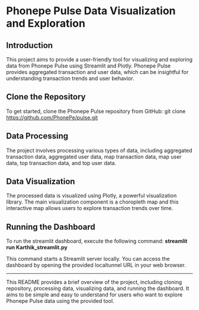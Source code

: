 # Phonepe Pulse Data Visualization and Exploration

## Introduction

This project aims to provide a user-friendly tool for visualizing and exploring data from Phonepe Pulse using Streamlit and Plotly. Phonepe Pulse provides aggregated transaction and user data, which can be insightful for understanding transaction trends and user behavior.

## Clone the Repository

To get started, clone the Phonepe Pulse repository from GitHub:
git clone https://github.com/PhonePe/pulse.git


## Data Processing

The project involves processing various types of data, including aggregated transaction data, aggregated user data, map transaction data, map user data, top transaction data, and top user data.

## Data Visualization

The processed data is visualized using Plotly, a powerful visualization library. The main visualization component is a choropleth map and this interactive map allows users to explore transaction trends over time.

## Running the Dashboard

To run the streamlit dashboard, execute the following command:
**streamlit run Karthik_streamlit.py**

This command starts a Streamlit server locally. You can access the dashboard by opening the provided localtunnel URL in your web browser.

---

This README provides a brief overview of the project, including cloning repository, processing data, visualizing data, and running the dashboard. It aims to be simple and easy to understand for users who want to explore Phonepe Pulse data using the provided tool.

